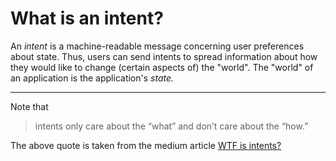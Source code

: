 # What is an intent?

An _intent_ is a machine-readable message concerning user preferences about state. Thus, users can send intents to spread information about how they would like to change (certain aspects of) the "world". The "world" of an application is the application's _state._

***

Note that

> intents only care about the “what” and don’t care about the “how.”

The above quote is taken from the medium article [WTF is intents?](https://medium.com/@wunderlichvalentin/wtf-is-intents-anoma-th-ccb05fa1beef)&#x20;





